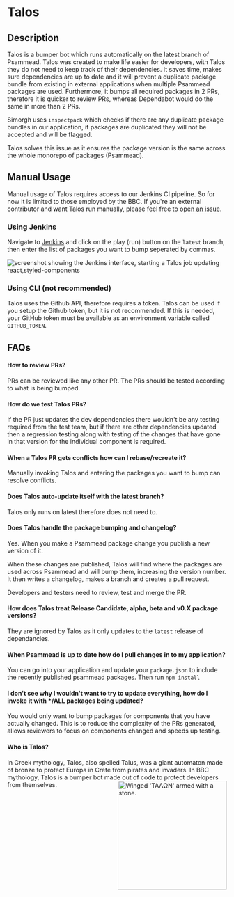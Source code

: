 # Talos

## Description

Talos is a bumper bot which runs automatically on the latest branch of Psammead. Talos was created to make life easier for developers, with Talos they do not need to keep track of their dependencies. It saves time, makes sure dependencies are up to date and it will prevent a duplicate package bundle from existing in external applications when multiple Psammead packages are used. Furthermore, it bumps all required packages in 2 PRs, therefore it is quicker to review PRs, whereas Dependabot would do the same in more than 2 PRs.

Simorgh uses `inspectpack` which checks if there are any duplicate package bundles in our application, if packages are duplicated they will not be accepted and will be flagged.

Talos solves this issue as it ensures the package version is the same across the whole monorepo of packages (Psammead).

## Manual Usage

Manual usage of Talos requires access to our Jenkins CI pipeline. So for now it is limited to those employed by the BBC. If you're an external contributor and want Talos run manually, please feel free to [open an issue](https://github.com/bbc/psammead/issues/new/choose).

### Using Jenkins

Navigate to [Jenkins](https://ci.news.tools.bbc.co.uk/blue/organizations/jenkins/psammead/branches) and click on the play (run) button on the `latest` branch, then enter the list of packages you want to bump seperated by commas.

<img align="middle" alt="screenshot showing the Jenkins interface, starting a Talos job updating react,styled-components" src="https://user-images.githubusercontent.com/34196381/63758525-d03ef980-c8b3-11e9-9b8c-d4f9a451237b.png">

### Using CLI (not recommended)

Talos uses the Github API, therefore requires a token. Talos can be used if you setup the Github token, but it is not recommended. If this is needed, your GitHub token must be available as an environment variable called `GITHUB_TOKEN`.

## FAQs

#### How to review PRs?

PRs can be reviewed like any other PR. The PRs should be tested according to what is being bumped.

#### How do we test Talos PRs?

If the PR just updates the dev dependencies there wouldn't be any testing required from the test team, but if there are other dependencies updated then a regression testing along with testing of the changes that have gone in that version for the individual component is required.

#### When a Talos PR gets conflicts how can I rebase/recreate it?

Manually invoking Talos and entering the packages you want to bump can resolve conflicts.

#### Does Talos auto-update itself with the latest branch?

Talos only runs on latest therefore does not need to.

#### Does Talos handle the package bumping and changelog?

Yes. When you make a Psammead package change you publish a new version of it.

When these changes are published, Talos will find where the packages are used across Psammead and will bump them, increasing the version number. It then writes a changelog, makes a branch and creates a pull request.

Developers and testers need to review, test and merge the PR.

#### How does Talos treat Release Candidate, alpha, beta and v0.X package versions?

They are ignored by Talos as it only updates to the `latest` release of dependancies.

#### When Psammead is up to date how do I pull changes in to my application?

You can go into your application and update your `package.json` to include the recently published psammead packages. Then run `npm install`

#### I don't see why I wouldn't want to try to update everything, how do I invoke it with \*/ALL packages being updated?

You would only want to bump packages for components that you have actually changed. This is to reduce the complexity of the PRs generated, allows reviewers to focus on components changed and speeds up testing.

#### Who is Talos?

In Greek mythology, Talos, also spelled Talus, was a giant automaton made of bronze to protect Europa in Crete from pirates and invaders. In BBC mythology, Talos is a bumper bot made out of code to protect developers from themselves. <img align="right" alt="Winged 'ΤΑΛΩΝ' armed with a stone." width="250" height="250" src="https://upload.wikimedia.org/wikipedia/commons/c/c8/Didrachm_Phaistos_obverse_CdM.jpg">
